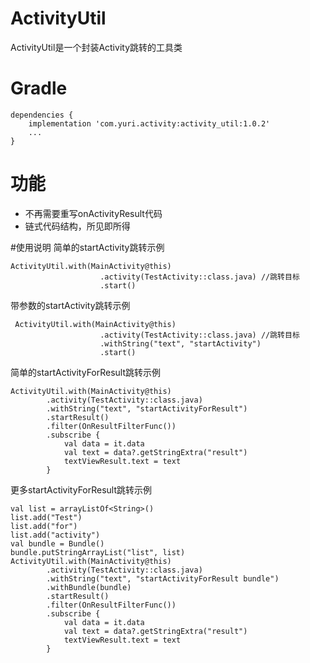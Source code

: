 # ActivityUtil
ActivityUtil是一个封装Activity跳转的工具类

# Gradle
```
dependencies {
    implementation 'com.yuri.activity:activity_util:1.0.2'
    ...
}
```

# 功能

* 不再需要重写onActivityResult代码
* 链式代码结构，所见即所得

#使用说明
简单的startActivity跳转示例
```
ActivityUtil.with(MainActivity@this)
                    .activity(TestActivity::class.java) //跳转目标
                    .start()
```

带参数的startActivity跳转示例
```
 ActivityUtil.with(MainActivity@this)
                    .activity(TestActivity::class.java) //跳转目标
                    .withString("text", "startActivity")
                    .start()
```

简单的startActivityForResult跳转示例

```
ActivityUtil.with(MainActivity@this)
        .activity(TestActivity::class.java)
        .withString("text", "startActivityForResult")
        .startResult()
        .filter(OnResultFilterFunc())
        .subscribe {
            val data = it.data
            val text = data?.getStringExtra("result")
            textViewResult.text = text
        }
```

更多startActivityForResult跳转示例
```
val list = arrayListOf<String>()
list.add("Test")
list.add("for")
list.add("activity")
val bundle = Bundle()
bundle.putStringArrayList("list", list)
ActivityUtil.with(MainActivity@this)
        .activity(TestActivity::class.java)
        .withString("text", "startActivityForResult bundle")
        .withBundle(bundle)
        .startResult()
        .filter(OnResultFilterFunc())
        .subscribe {
            val data = it.data
            val text = data?.getStringExtra("result")
            textViewResult.text = text
        }
```